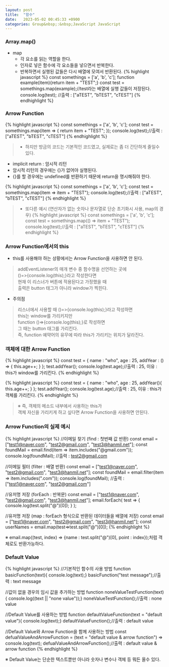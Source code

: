 ```yaml
---
layout: post
title:  "함수"
date:   2023-05-02 00:45:33 +0900
categories: Group&nbsp;:&nbsp;JavaScript JavaScript
---
```


### Array.map()
- map
    - 각 요소를 읽는 역할을 한다.
    - 인자로 넣은 함수에 각 요소들을 넣으면서 반복한다.
    - 반복하면서 실행된 값들은 다시 배열에 모여서 반환된다.
{% highlight javascript %}
const somethings = ['a', 'b', 'c'];
function example(item){return item + "TEST";}
const test = somethings.map(example);//test라는 배열에 실행 값들이 저장된다.
console.log(test); //출력 : ["aTEST", "bTEST", "cTEST"]
{% endhighlight %}


### Arrow Function
{% highlight javascript %}
const somethings = ['a', 'b', 'c'];
const test = somethings.map(item => {
    return item + "TEST";
});
console.log(test);//출력 : ["aTEST", "bTEST", "cTEST"]
{% endhighlight %}
  
> - 하지만 방금의 코드는 기본적인 코드였고, 실제로는 좀 더 간단하게 줄일수 있다.
- implicit return : 암시적 리턴
- 암시적 리턴의 경우에는 {}가 없어야 실행된다.
- {}를 할 경우에는 undefined를 반환하기 때문에 return을 명시해줘야 한다.
  
{% highlight javascript %}
const somethings = ['a', 'b', 'c'];
const test = somethings.map(item => item + "TEST");
console.log(test);//출력 : ["aTEST", "bTEST", "cTEST"]
{% endhighlight %}

> - 또다른 예시 (연산자가 없는 숫자나 문자열로 단순 초기화시 사용, map의 경우)
{% highlight javascript %}
const somethings = ['a', 'b', 'c'];
const test = somethings.map(() => item + "TEST");
console.log(test);//출력 : ["aTEST", "bTEST", "cTEST"]
{% endhighlight %}

### Arrow Function에서의 this
- this를 사용해야 하는 상황에서는 Arrow Function을 사용하면 안 된다.
>addEventListener의 매개 변수 중 함수명을 선언하는 곳에  
()=>{console.log(this);}라고 작성한다면  
현재 이 리스너가 버튼에 적용된다고 가정했을 때  
출력은 button 태그가 아니라 window가 찍힌다.
- 주의점  
>리스너에서 사용할 때 ()=>{console.log(this);}라고 작성하면  
this는 window를 가리키지만  
function ()=>{console.log(this);}로 작성하면  
그 때는 button 태그를 가리킨다.  
즉, function 예약어의 유무에 따라 this가 가리키는 위치가 달라진다.  

### 객체에 대한 Arrow Function
{% highlight javascript %}
const test = {
    name : "who",
    age : 25,
    addYear : () => {
        this.age++;
    }
};
test.addYear();
console.log(test.age);//출력 : 25, 이유 : this가 window를 가리킨다.
{% endhighlight %}

{% highlight javascript %}
const test = {
    name : "who",
    age : 25,
    addYear(){
        this.age++;
    }
};
test.addYear();
console.log(test.age);//출력 : 25, 이유 : this가 객체를 가리킨다.
{% endhighlight %}

> ※ 즉, 객체의 메소드 내부에서 사용하는 this가  
객체 자신을 가리키게 하고 싶다면 Arrow Function을 사용하면 안된다.

### Arrow Function의 실제 예시
{% highlight javascript %}
//이메일 찾기 (find : 첫번째 값 반환)
const email = ["test1@naver.com", "test2@gmail.com", "test3@hanmil.net"];
const foundMail = email.find(item => item.includes("@gmail.com"));
console.log(foundMail); //출력 : test2@gmail.com

//이메일 필터 (filter : 배열 반환)
const email = ["test1@naver.com", "test2@gmail.com", "test3@hanmil.net"];
const foundMail = email.filter(item => item.includes(".com"));
console.log(foundMail); //출력 : ["test1@naver.com", "test2@gmail.com"]

//유저명 저장 (forEach : 반복문)
const email = ["test1@naver.com", "test2@gmail.com", "test3@hanmil.net"];
email.forEach(
test => { console.log(test.split("@")[0]); }
);

//유저명 저장 (map : forEach 형식으로 반환된 데이터들을 배열에 저장)
const email = ["test1@naver.com", "test2@gmail.com", "test3@hanmil.net"];
const userNames = email.map(test=>test.split("@")[0]);
{% endhighlight %}


※ email.map((test, index) => {name : test.split("@")[0], point : index});처럼 객체로도 반환가능하다.

### Default Value
{% highlight javascript %}
//기본적인 함수의 사용 방법
function basicFunction(text){ console.log(text);}
basicFunction("test message");//출력 : text message

//값이 없을 경우의 임시 값을 추가하는 방법
function noneValueTestFunction(text){ console.log((text || "none value"));}
noneValueTestFunction();//출력 : none value

//Default Value를 사용하는 방법
function defaultValueFunction(text = "default value"){ console.log(text);}
defaultValueFunction();//출력 : default value

//Default Value와 Arrow Function을 함께 사용하는 방법
const defualValueAndArrowFunction = (text = "default value & arrow function") => console.log(text);
defualValueAndArrowFunction();//출력 : default value & arrow function
{% endhighlight %}

※ Default Value는 단순한 텍스트뿐만 아니라 숫자나 변수나 객체 등 뭐든 올수 있다.